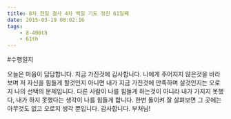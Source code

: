 ```yaml
---
title: 8차 천일 결사 4차 백일 기도 정진 61일째
date: 2015-03-19 08:02:16
tags:
    - 8-400th
    - 61th
---
```


#수행일지

오늘은 마음이 담담합니다. 지금 가진것에 감사합니다. 나에게 주어지지 않은것을 바라보며 저 자신을 힘들게 할것인지 아니면 내가 지금 가진것에 만족하며 살것인지는 오로지 나의 선택의 문제입니다. 다른 사람이 나를 힘들게 하는것이 아니라 내가 가지지 못했다, 내가 하지 못했다는 생각이 나를 힘들게 합니다. 한번 돌이켜 잘 살펴보면 그 곳에는 아무것도 없고 오로지 생각 뿐입니다. 감사합니다. 부처님!

